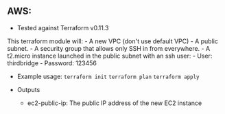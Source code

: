 ## AWS:

- Tested against Terraform v0.11.3

This terraform module will:
    - A new VPC (don't use default VPC)
    - A public subnet.
    - A security group that allows only SSH in from everywhere.
    - A t2.micro instance launched in the public subnet with an ssh user:
        - User: thirdbridge
        - Password: 123456

- Example usage:
`terraform init`
`terraform plan`
`terraform apply`

- Outputs
  - ec2-public-ip: The public IP address of the new EC2 instance
